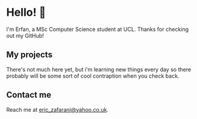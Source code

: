 # Hello! 👋

I'm Erfan, a MSc Computer Science student at UCL. Thanks for checking out my GitHub!

## My projects

There's not much here yet, but i'm learning new things every day so there probably will be some sort of cool contraption when you check back. 

## Contact me

Reach me at eric_zafarani@yahoo.co.uk. 

<!--
**TketEZ/tketEZ** is a ✨ _special_ ✨ repository because its `README.md` (this file) appears on your GitHub profile.

Here are some ideas to get you started:

- 🔭 I’m currently working on ...
- 🌱 I’m currently learning ...
- 👯 I’m looking to collaborate on ...
- 🤔 I’m looking for help with ...
- 💬 Ask me about ...
- 📫 How to reach me: ...
- 😄 Pronouns: ...
- ⚡ Fun fact: ...
-->

